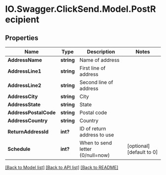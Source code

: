# IO.Swagger.ClickSend.Model.PostRecipient
## Properties

Name | Type | Description | Notes
------------ | ------------- | ------------- | -------------
**AddressName** | **string** | Name of address | 
**AddressLine1** | **string** | First line of address | 
**AddressLine2** | **string** | Second line of address | 
**AddressCity** | **string** | City | 
**AddressState** | **string** | State | 
**AddressPostalCode** | **string** | Postal code | 
**AddressCountry** | **string** | Country | 
**ReturnAddressId** | **int?** | ID of return address to use | 
**Schedule** | **int?** | When to send letter (0/null&#x3D;now) | [optional] [default to 0]

[[Back to Model list]](../README.md#documentation-for-models) [[Back to API list]](../README.md#documentation-for-api-endpoints) [[Back to README]](../README.md)

